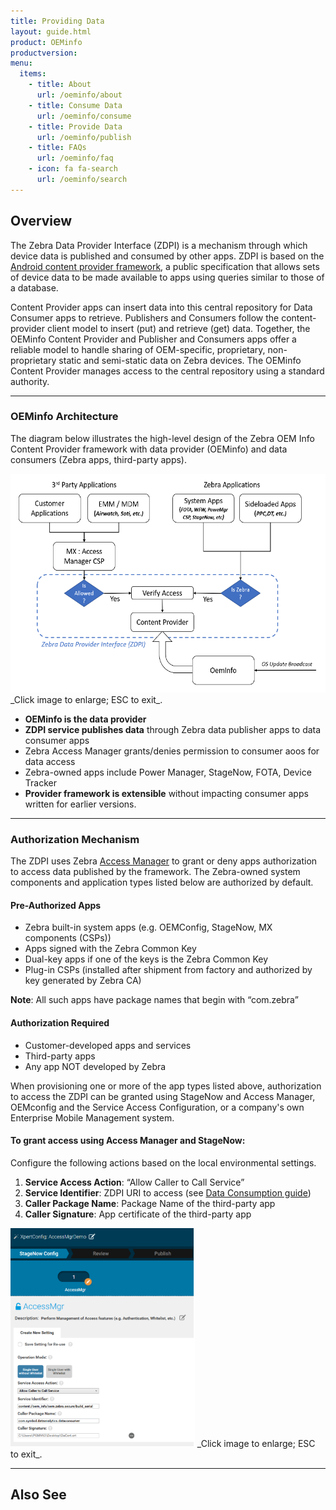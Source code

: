 ```yaml
---
title: Providing Data
layout: guide.html
product: OEMinfo
productversion:
menu:
  items:
    - title: About
      url: /oeminfo/about
    - title: Consume Data
      url: /oeminfo/consume
    - title: Provide Data
      url: /oeminfo/publish
    - title: FAQs
      url: /oeminfo/faq
    - icon: fa fa-search
      url: /oeminfo/search
---
```


## Overview

The Zebra Data Provider Interface (ZDPI) is a mechanism through which device data is published and consumed by other apps. ZDPI is based on the [Android content provider framework](https://developer.android.com/guide/topics/providers/content-providers), a public specification that allows sets of device data to be made available to apps using queries similar to those of a database. 

Content Provider apps can insert data into this central repository for Data Consumer apps to retrieve. Publishers and Consumers follow the content-provider client model to insert (put) and retrieve (get) data. Together, the OEMinfo Content Provider and Publisher and Consumers apps offer a reliable model to handle sharing of OEM-specific, proprietary, non-proprietary static and semi-static data on Zebra devices. The OEMinfo Content Provider manages access to the central repository using a standard authority.
 
-----

### OEMinfo Architecture
The diagram below illustrates the high-level design of the Zebra OEM Info Content Provider framework with data provider (OEMinfo) and data consumers (Zebra apps, third-party apps).

<img alt="image" style="height:350px" src="oeminfo_content_provider_framework.png"/>
_Click image to enlarge; ESC to exit_. 
<br>

* **OEMinfo is the data provider**
* **ZDPI service publishes data** through Zebra data publisher apps to data consumer apps 
* Zebra Access Manager grants/denies permission to consumer aoos for data access
* Zebra-owned apps include Power Manager, StageNow, FOTA, Device Tracker
* **Provider framework is extensible** without impacting consumer apps written for earlier versions.

-----

### Authorization Mechanism

The ZDPI uses Zebra [Access Manager](/mx/accessmgr) to grant or deny apps authorization to access data published by the framework. The Zebra-owned system components and application types listed below are authorized by default. 

#### Pre-Authorized Apps
* Zebra built-in system apps (e.g. OEMConfig, StageNow, MX components (CSPs))
* Apps signed with the Zebra Common Key
* Dual-key apps if one of the keys is the Zebra Common Key
* Plug-in CSPs (installed after shipment from factory and authorized by key generated by Zebra CA)

**Note**: All such apps have package names that begin with “com.zebra”

#### Authorization Required
* Customer-developed apps and services
* Third-party apps
* Any app NOT developed by Zebra

When provisioning one or more of the app types listed above, authorization to access the ZDPI can be granted using StageNow and Access Manager, OEMconfig and the Service Access Configuration, or a company's own Enterprise Mobile Management system. 

#### To grant access using Access Manager and StageNow:
Configure the following actions based on the local environmental settings. 

1. **Service Access Action**: “Allow Caller to Call Service”
2. **Service Identifier**: ZDPI URI to access (see [Data Consumption guide](../consume))
3. **Caller Package Name**: Package Name of the third-party app
4. **Caller Signature**: App certificate of the third-party app

<img alt="image" style="height:350px" src="stagenow_access_mgr.png"/>
_Click image to enlarge; ESC to exit_. 
<br>

-----

## Also See